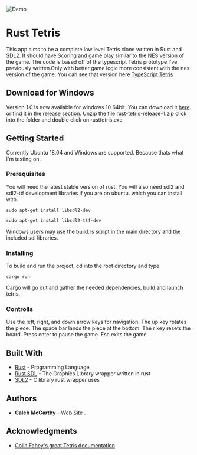 

![Demo](https://raw.githubusercontent.com/camccar/RustTetris/master/src/assets/demo.jpg)

# Rust Tetris

This app aims to be a complete low level Tetris clone written in Rust and SDL2. It should have
Scoring and game play similar to the NES version of the game. The code is based off of the 
typescript Tetris prototype I've previously written.Only with better game logic more consistent with the nes version of the game. You can see that version here [TypeScript Tetris](https://camccar.github.io/tetris/) 

## Download for Windows

Version 1.0 is now available for windows 10 64bit. You can download it [here](https://github.com/camccar/RustTetris/releases/download/1.02/rust-tetris-release-1.zip). or find it in the [release section](https://github.com/camccar/RustTetris/releases).
Unzip the file rust-tetris-release-1.zip click into the folder and double click on rusttetris.exe

## Getting Started

Currently Ubuntu 18.04 and Windows are supported. Because thats what I'm testing on.

### Prerequisites

You will need the latest stable version of rust. You will also need sdl2 and sdl2-ttf development libraries  if you are on ubuntu. which you can install with.

```
sudo apt-get install libsdl2-dev
```

```
sudo apt-get install libsdl2-ttf-dev
```

Windows users may use the build.rs script in the main directory and the included sdl libraries.


### Installing

To build and run the project, cd into the root directory and type 

```
cargo run
```

Cargo will go out and gather the needed dependencies, build and launch tetris.

### Controlls

Use the left, right, and down arrow keys for navigation.
The up key rotates the piece. The space bar lands the piece at the bottom.
The r key resets the board. Press enter to pause the game. Esc exits the game.

## Built With

* [Rust](https://www.rust-lang.org/en-US/) - Programming Language
* [Rust SDL](https://github.com/Rust-SDL2/rust-sdl2) - The Graphics Library wrapper written in rust
* [SDL2](https://www.libsdl.org/download-2.0.php) - C library rust wrapper uses



## Authors

* **Caleb McCarthy** - [Web Site](http://calebmccarthy.io)
.

## Acknowledgments

* [Colin Fahey's great Tetris documentation](https://www.colinfahey.com/tetris/tetris.html)

